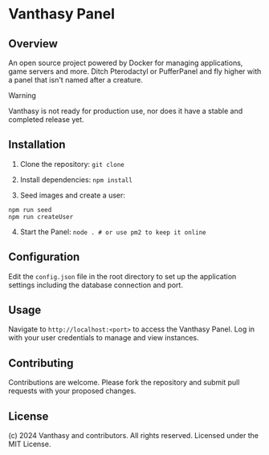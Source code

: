 # Vanthasy Panel

## Overview
An open source project powered by Docker for managing applications, game servers and more. Ditch Pterodactyl or PufferPanel and fly higher with a panel that isn't named after a creature.

> [!WARNING]
> Vanthasy is not ready for production use, nor does it have a stable and completed release yet.

## Installation
1. Clone the repository:
`git clone `

2. Install dependencies:
`npm install`

3. Seed images and create a user:
```
npm run seed
npm run createUser
```

4. Start the Panel:
`node . # or use pm2 to keep it online`

## Configuration
Edit the `config.json` file in the root directory to set up the application settings including the database connection and port.

## Usage
Navigate to `http://localhost:<port>` to access the Vanthasy Panel. Log in with your user credentials to manage and view instances.

## Contributing
Contributions are welcome. Please fork the repository and submit pull requests with your proposed changes.

## License
(c) 2024 Vanthasy and contributors. All rights reserved. Licensed under the MIT License.
